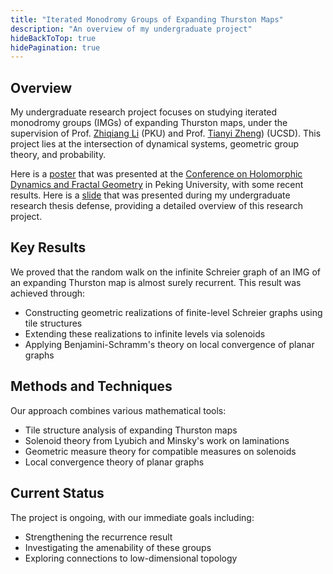 ```yaml
---
title: "Iterated Monodromy Groups of Expanding Thurston Maps"
description: "An overview of my undergraduate project"
hideBackToTop: true
hidePagination: true
---
```


## Overview
My undergraduate research project focuses on studying iterated monodromy groups (IMGs) of expanding Thurston maps, under the supervision of Prof. [Zhiqiang Li](http://www.math.pku.edu.cn/teachers/lizq/) (PKU) and Prof. [Tianyi Zheng](https://mathweb.ucsd.edu/~tiz161/)) (UCSD). This project lies at the intersection of dynamical systems, geometric group theory, and probability.

Here is a [poster](/pdfs/research/poster.pdf) that was presented at the [Conference on Holomorphic Dynamics and Fractal Geometry](https://www.math.pku.edu.cn/teachers/lizq/conferences/Jan2025/site.html) in Peking University, with some recent results.
Here is a [slide](/pdfs/research/IMG.pdf) that was presented during my undergraduate research thesis defense, providing a detailed overview of this research project.
## Key Results
We proved that the random walk on the infinite Schreier graph of an IMG of an expanding Thurston map is almost surely recurrent. This result was achieved through:
- Constructing geometric realizations of finite-level Schreier graphs using tile structures
- Extending these realizations to infinite levels via solenoids
- Applying Benjamini-Schramm's theory on local convergence of planar graphs

## Methods and Techniques
Our approach combines various mathematical tools:
- Tile structure analysis of expanding Thurston maps
- Solenoid theory from Lyubich and Minsky's work on laminations
- Geometric measure theory for compatible measures on solenoids
- Local convergence theory of planar graphs

## Current Status
The project is ongoing, with our immediate goals including:
- Strengthening the recurrence result
- Investigating the amenability of these groups
- Exploring connections to low-dimensional topology